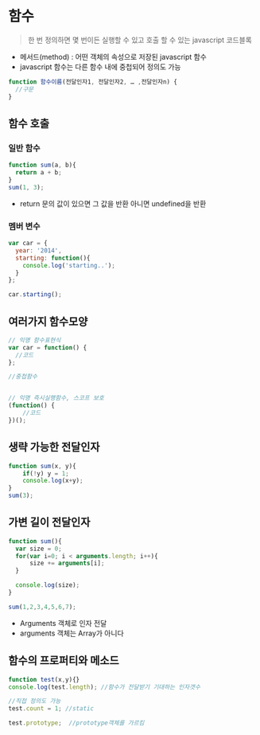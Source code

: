 # 함수

> 한 번 정의하면 몇 번이든 실행할 수 있고 호출 할 수 있는 javascript 코드블록

* 메서드(method) : 어떤 객체의 속성으로 저장된 javascript 함수
* javascript 함수는 다른 함수 내에 중첩되어 정의도 가능

```javascript
function 함수이름(전달인자1, 전달인자2, … ,전달인자n) {
  //구문
}
```

## 함수 호출


### 일반 함수

```javascript
function sum(a, b){
  return a + b;
}
sum(1, 3);
```
* return 문의 값이 있으면 그 값을 반환 아니면 undefined을 반환

### 멤버 변수

```javascript
var car = {
  year: '2014',
  starting: function(){
    console.log('starting..');
  }
};

car.starting();
```

## 여러가지 함수모양

```javascript
// 익명 함수표현식
var car = function() {
  //코드
};

//중첩함수


// 익명 즉시실행함수, 스코프 보호
(function() {
    //코드
})();
```

## 생략 가능한 전달인자

```javascript
function sum(x, y){
    if(!y) y = 1;
    console.log(x+y);
}
sum(3);
```

## 가변 길이 전달인자

```javascript
function sum(){
  var size = 0;
  for(var i=0; i < arguments.length; i++){
      size += arguments[i];
  }

  console.log(size);
}

sum(1,2,3,4,5,6,7);
```

* Arguments 객체로  인자 전달
* arguments 객체는 Array가 아니다


## 함수의 프로퍼티와 메소드

```javascript
function test(x,y){}
console.log(test.length); //함수가 전달받기 기대하는 인자갯수

//직접 정의도 가능
test.count = 1; //static

test.prototype;  //prototype객체를 가르킴
```